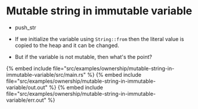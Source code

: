 # Mutable string in immutable variable

* push_str

* If we initialize the variable using `String::from` then the literal value is copied to the heap and it can be changed.
* But if the variable is not mutable, then what's the point?

{% embed include file="src/examples/ownership/mutable-string-in-immutable-variable/src/main.rs" %}
{% embed include file="src/examples/ownership/mutable-string-in-immutable-variable/out.out" %}
{% embed include file="src/examples/ownership/mutable-string-in-immutable-variable/err.out" %}


